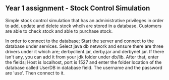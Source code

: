 Year 1 assignment - Stock Control Simulation
---------------------------------------------

Simple stock control simulation that has an administrative privileges in order to add,
update and delete stock whcih are stored in a database. 
Customers are able to check stock and able to purchase stock. 

In order to connect to the database;
Start the server and connect to the database under services. Select java db network and 
ensure there are three drivers under it which are; derbyclient.jar, derby.jar and derbynet.jar.
If there isn't any, you can add it from your jdk folder under db/lib. 
After that, enter the fields; Host is localhost, port is 1527 and enter the folder location of the database
called UserDB in database field. The username and the password are 'use'. Then connect to it.